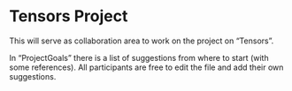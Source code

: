 # Tensors Project

This will serve as collaboration area to work on the project on “Tensors”. 

In “ProjectGoals” there is a list of suggestions from where to start (with some references). All participants are free to edit the file and add their own suggestions.
